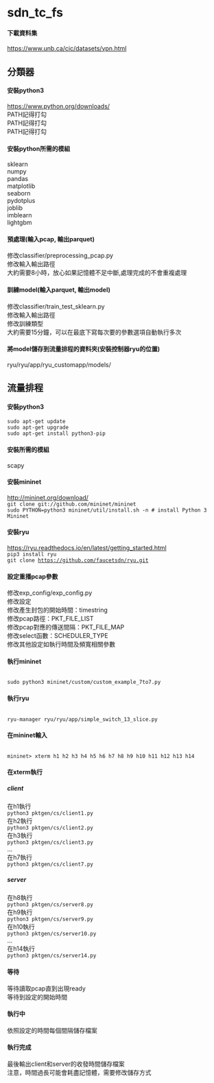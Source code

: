 #  sdn_tc_fs

#### 下載資料集  
https://www.unb.ca/cic/datasets/vpn.html  
  
## 分類器
  
#### 安裝python3 

https://www.python.org/downloads/  
PATH記得打勾  
PATH記得打勾  
PATH記得打勾  

#### 安裝python所需的模組  
sklearn  
numpy  
pandas  
matplotlib  
seaborn  
pydotplus  
joblib  
imblearn  
lightgbm  

#### 預處理(輸入pcap, 輸出parquet)  
修改classifier/preprocessing_pcap.py  
修改輸入輸出路徑  
大約需要8小時，放心如果記憶體不足中斷,處理完成的不會重複處理  

#### 訓練model(輸入parquet, 輸出model)  
修改classifier/train_test_sklearn.py  
修改輸入輸出路徑  
修改訓練類型  
大約需要15分鐘，可以在最底下寫每次要的參數選項自動執行多次  

#### 將model儲存到流量排程的資料夾(安裝控制器ryu的位置)
ryu/ryu/app/ryu_customapp/models/


## 流量排程

#### 安裝python3

<code>sudo apt-get update</code>  
<code>sudo apt-get upgrade</code>  
<code>sudo apt-get install python3-pip</code>  


#### 安裝所需的模組  
scapy

#### 安裝mininet
http://mininet.org/download/  
<code>git clone git://github.com/mininet/mininet</code>  
<code>sudo PYTHON=python3 mininet/util/install.sh -n   # install Python 3 Mininet</code>  

#### 安裝ryu  
https://ryu.readthedocs.io/en/latest/getting_started.html  
<code>pip3 install ryu</code>  
<code>git clone https://github.com/faucetsdn/ryu.git</code>  
 
#### 設定重播pcap參數  
修改exp_config/exp_config.py  
修改設定  
修改產生封包的開始時間：timestring  
修改pcap路徑：PKT_FILE_LIST  
修改pcap對應的傳送間隔：PKT_FILE_MAP  
修改select函數：SCHEDULER_TYPE  
修改其他設定如執行時間及頻寬相關參數  
  
#### 執行mininet  
<code>
sudo python3 mininet/custom/custom_example_7to7.py  
</code>  

#### 執行ryu  
<code>
ryu-manager ryu/ryu/app/simple_switch_13_slice.py  
</code>  
  
#### 在mininet輸入  
<code>
mininet> xterm h1 h2 h3 h4 h5 h6 h7 h8 h9 h10 h11 h12 h13 h14  
</code>  
  
#### 在xterm執行 
##### client
在h1執行  
<code>python3 pktgen/cs/client1.py</code>  
在h2執行  
<code>python3 pktgen/cs/client2.py</code>  
在h3執行  
<code>python3 pktgen/cs/client3.py</code>  
...  
在h7執行  
<code>python3 pktgen/cs/client7.py</code>  
##### server
在h8執行  
<code>python3 pktgen/cs/server8.py</code>  
在h9執行  
<code>python3 pktgen/cs/server9.py</code>  
在h10執行  
<code>python3 pktgen/cs/server10.py</code>  
...  
在h14執行  
<code>python3 pktgen/cs/server14.py</code>  
  
#### 等待
等待讀取pcap直到出現ready  
等待到設定的開始時間  
  
#### 執行中  
依照設定的時間每個間隔儲存檔案  

#### 執行完成  
最後輸出client和server的收發時間儲存檔案  
注意，時間過長可能會耗盡記憶體，需要修改儲存方式  

